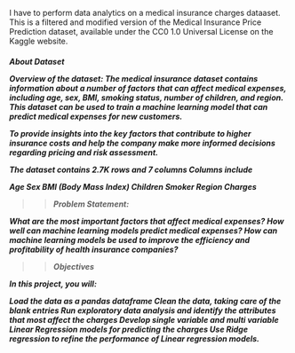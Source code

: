 I have to perform data analytics on a medical insurance charges dataaset. 
This is a filtered and modified version of the Medical Insurance Price Prediction dataset, available under the CC0 1.0 Universal License on the Kaggle website.

<h5>About Dataset

Overview of the dataset:
The medical insurance dataset contains information about a number of factors that can affect medical expenses, including age, sex, BMI, smoking status, number of children, and region. This dataset can be used to train a machine learning model that can predict medical expenses for new customers.

To provide insights into the key factors that contribute to higher insurance costs and help the company make more informed decisions regarding pricing and risk assessment.

The dataset contains 2.7K rows and 7 columns
Columns include

Age
Sex
BMI (Body Mass Index)
Children
Smoker
Region
Charges


>> Problem Statement:

What are the most important factors that affect medical expenses?
How well can machine learning models predict medical expenses?
How can machine learning models be used to improve the efficiency and profitability of health insurance companies?

>> Objectives
>> 
In this project, you will:

Load the data as a pandas dataframe
Clean the data, taking care of the blank entries
Run exploratory data analysis and identify the attributes that most affect the charges
Develop single variable and multi variable Linear Regression models for predicting the charges
Use Ridge regression to refine the performance of Linear regression models.
